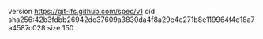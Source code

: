 version https://git-lfs.github.com/spec/v1
oid sha256:42b3fdbb26942de37609a3830da4f8a29e4e271b8e119964f4d18a7a4587c028
size 150
